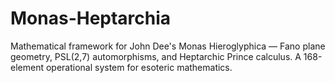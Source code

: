 # Monas-Heptarchia
Mathematical framework for John Dee's Monas Hieroglyphica — Fano plane geometry, PSL(2,7) automorphisms, and Heptarchic Prince calculus. A 168-element operational system for esoteric mathematics.

